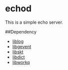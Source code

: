 # echod
This is a simple echo server.


##Dependency
* [liblog](https://github.com/gozfree/libraries/tree/master/liblog)
* [libgevent](https://github.com/gozfree/libraries/tree/master/libgevent)
* [libskt](https://github.com/gozfree/libraries/tree/master/libskt)
* [libdict](https://github.com/gozfree/libraries/tree/master/libdict)
* [libworkq](https://github.com/gozfree/libraries/tree/master/libworkq)


